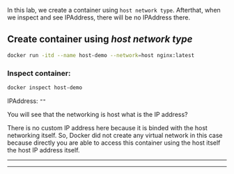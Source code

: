 In this lab, we create a container using `host network type`. Afterthat, when we inspect and see IPAddress, there will be no IPAddress there.


## Create container using *host network type*
```bash
docker run -itd --name host-demo --network=host nginx:latest
```

### Inspect container:
```bash
docker inspect host-demo 
```

IPAddress: `""` 


You will see that the networking is host what is the IP address? 

There is no custom IP address here because it is binded with the host networking itself. So, Docker did not create any virtual network in this case because directly you are able to access this container using the host itself the host IP address itself. 







---
---
